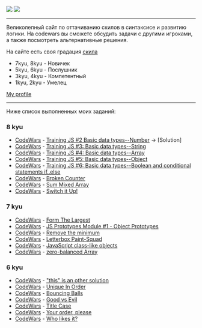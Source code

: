 ![](https://www.codewars.com/assets/logos/logo-square-red-big-c74ae0e7a89b33acd3beb1f08229630391934650e3bbd30ddc40e8be5bbfc71e.png)
![](https://images.app.goo.gl/rvjEBYevT7VEBHMr9)

---

Великолепный сайт по оттачиванию скилов в синтаксисе и развитию логики. На codewars вы сможете обсудить задачи с другими игроками, а также посмотреть альтернативные решения.

На сайте есть своя градация [скила](https://www.codewars.com/about)

- 7kyu, 8kyu - Новичек
- 5kyu, 6kyu - Послушник
- 3kyu, 4kyu - Компетентный
- 1kyu, 2kyu - Умелец

[My profile](https://www.codewars.com/users/Rubis-7)

---

Ниже список выполненных моих заданий:

### <a name="8kyu">8 kyu</a>
  * [CodeWars](https://www.codewars.com/kata/571edd157e8954bab500032d) - [Training JS #2 Basic data types--Number](./SolutionsJS/8kyu/TrainingJS2BasicDataTypesNumber.js) -> [Solution]
  * [CodeWars](https://www.codewars.com/kata/571edea4b625edcb51000d8e) - [Training JS #3: Basic data types--String](./SolutionsJS/8kyu/TrainingJS3BasicDataTypesString.js)
  * [CodeWars](https://www.codewars.com/kata/571effabb625ed9b0600107a) - [Training JS #4: Basic data types--Array](./SolutionsJS/8kyu/TrainingJS4BasicDataTypesArray.js)
  * [CodeWars](https://www.codewars.com/kata/571f1eb77e8954a812000837) - [Training JS #5: Basic data types--Object](./SolutionsJS/8kyu/TrainingJS5BasicDataTypesObject.js)
  * [CodeWars](https://www.codewars.com/kata/571f832f07363d295d001ba8) - [Training JS #6: Basic data types--Boolean and conditional statements if..else](./SolutionsJS/8kyu/TrainingJS6BasicDataTypesBooleanAndConditionalStatementsIfElse.js)
  * [CodeWars](https://www.codewars.com/kata/526471539d52735c620000c6/javascript) - [Broken Counter](./SolutionsJS/8kyu/BrokenCounter.js)
  * [CodeWars](https://www.codewars.com/kata/57eaeb9578748ff92a000009/javascript) - [Sum Mixed Array](./SolutionsJS/8kyu/SumMixedArray.js)
  * [CodeWars](https://www.codewars.com/kata/5808dcb8f0ed42ae34000031/javascript) - [Switch it Up!](./SolutionsJS/8kyu/SwitchItUp!.js)
### <a name="7kyu">7 kyu</a>
  * [CodeWars](https://www.codewars.com/kata/5a4ea304b3bfa89a9900008e/javascript) - [Form The Largest](./SolutionsJS/7kyu/FormTheLargest.js)
  * [CodeWars](https://www.codewars.com/kata/557e508a47c7e9adf9000062/javascript) - [JS Prototypes Module #1 - Object Prototypes](./SolutionsJS/7kyu/JSPrototypesModule1ObjectPrototypes.js)
  * [CodeWars](https://www.codewars.com/kata/563cf89eb4747c5fb100001b) - [Remove the minimum](./SolutionsJS/7kyu/RemoveTheMinimum.js)
  * [CodeWars](https://www.codewars.com/kata/letterbox-paint-squad/train/javascript) - [Letterbox Paint-Squad](./SolutionsJS/7kyu/RemoveTheMinimum.js)
  * [CodeWars](https://www.codewars.com/kata/javascript-class-like-objects/train/javascript) - [JavaScript class-like objects](./SolutionsJS/7kyu/RemoveTheMinimum.js)
  * [CodeWars](https://www.codewars.com/kata/zero-balanced-array/train/javascript) - [zero-balanced Array](./SolutionsJS/7kyu/RemoveTheMinimum.js)
  ### <a name="6kyu">6 kyu</a>
  * [CodeWars](https://www.codewars.com/kata/54834b3559e638b39d0009a2/solutions/javascript) - ["this" is an other solution](./SolutionsJS/6kyu/thisIsAnOtherSolution.js)
  * [CodeWars](https://www.codewars.com/kata/54e6533c92449cc251001667/train/javascript) - [Unique In Order](./SolutionsJS/6kyu/UniqueInOrder.js)
  * [CodeWars](https://www.codewars.com/kata/bouncing-balls/train/javascript) - [Bouncing Balls](./SolutionsJS/6kyu/BouncingBalls.js)
  * [CodeWars](https://www.codewars.com/kata/52761ee4cffbc69732000738 ) - [Good vs Evil](./SolutionsJS/6kyu/GoodVsEvil.js)
  * [CodeWars](https://www.codewars.com/kata/title-case/javascript) - [Title Case](./SolutionsJS/6kyu/TitleCase.js)
  * [CodeWars](https://www.codewars.com/kata/your-order-please/train/javascript) - [Your order, please](./SolutionsJS/6kyu/YourOrderPlease.js)
  * [CodeWars](https://www.codewars.com/kata/5266876b8f4bf2da9b000362/train/javascript) - [Who likes it?](./SolutionsJS/6kyu/YourOrderPlease.js)

